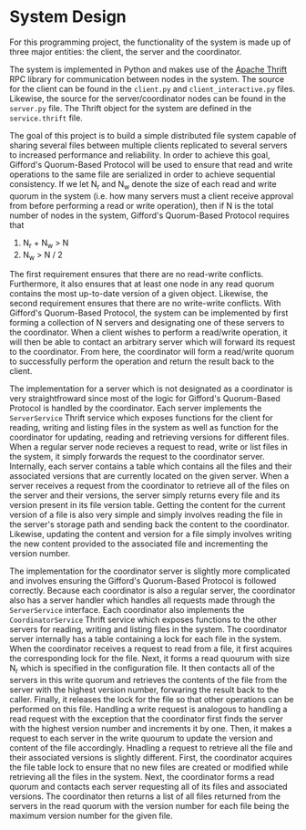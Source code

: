 # System Design

For this programming project, the functionality of the system is made up of three major entities: the client, the server and the coordinator.

The system is implemented in Python and makes use of the [Apache Thrift](https://thrift.apache.org/) RPC library for communication between nodes in the system. The source for the client can be found in the `client.py` and `client_interactive.py` files. Likewise, the source for the server/coordinator nodes can be found in the `server.py` file. The Thrift object for the system are defined in the `service.thrift` file. 

The goal of this project is to build a simple distributed file system capable of sharing several files between multiple clients replicated to several servers to increased performance and reliability. In order to achieve this goal, Gifford's Quorum-Based Protocol will be used to ensure that read and write operations to the same file are serialized in order to achieve sequential consistency. If we let N<sub>r</sub> and N<sub>w</sub> denote the size of each read and write quorum in the system (i.e. how many servers must a client receive approval from before performing a read or write operation), then if N is the total number of nodes in the system, Gifford's Quorum-Based Protocol requires that

1. N<sub>r</sub> + N<sub>w</sub> > N
2. N<sub>w</sub> > N / 2

The first requirement ensures that there are no read-write conflicts. Furthermore, it also ensures that at least one node in any read quorum contains the most up-to-date version of a given object. Likewise, the second requirement ensures that there are no write-write conflicts. With Gifford's Quorum-Based Protocol, the system can be implemented by first forming a collection of N servers and designating one of these servers to the coordinator. When a client wishes to perform a read/write operation, it will then be able to contact an arbitrary server which will forward its request to the coordinator. From here, the coordinator will form a read/write quorum to successfully perform the operation and return the result back to the client. 


The implementation for a server which is not designated as a coordinator is very straightfroward since most of the logic for Gifford's Quorum-Based Protocol is handled by the coordinator. Each server implements the `ServerService` Thrift service which exposes functions for the client for reading, writing and listing files in the system as well as function for the coordinator for updating, reading and retrieving versions for different files. When a regular server node recieves a request to read, write or list files in the system, it simply forwards the request to the coordinator server. Internally, each server contains a table which contains all the files and their associated versions that are currently located on the given server. When a server receives a request from the coordinator to retrieve all of the files on the server and their versions, the server simply returns every file and its version present in its file version table. Getting the content for the current version of a file is also very simple and simply involves reading the file in the server's storage path and sending back the content to the coordinator. Likewise, updating the content and version for a file simply involves writing the new content provided to the associated file and incrementing the version number. 

The implementation for the coordinator server is slightly more complicated and involves ensuring the Gifford's Quorum-Based Protocol is followed correctly. Because each coordinator is also a regular server, the coordinator also has a server handler which handles all requests made through the `ServerService` interface. Each coordinator also implements the `CoordinatorService` Thrift service which exposes functions to the other servers for reading, writing and listing files in the system. The coordinator server internally has a table containing a lock for each file in the system. When the coordinator receives a request to read from a file, it first acquires the corresponding lock for the file. Next, it forms a read quourum with size N<sub>r</sub> which is specified in the configuration file. It then contacts all of the servers in this write quorum and retrieves the contents of the file from the server with the highest version number, forwaring the result back to the caller. Finally, it releases the lock for the file so that other operations can be performed on this file. Handling a write request is analogous to handling a read request with the exception that the coordinator first finds the server with the highest version number and increments it by one. Then, it makes a request to each server in the write quourum to update the version and content of the file accordingly. Hnadling a request to retrieve all the file and their associated versions is slightly different. First, the coordinator acquires the file table lock to ensure that no new files are created or modified while retrieving all the files in the system. Next, the coordinator forms a read quorum and contacts each server requesting all of its files and associated versions. The coordinator then returns a list of all files returned from the servers in the read quorum with the version number for each file being the maximum version number for the given file. 
